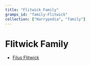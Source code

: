 ```yaml
---
title: "Flitwick Family"
gramps_id: "family-Flitwick"
collection: ["Harrypedia", "family"]
---
```


# Flitwick Family

- [Filus Flitwick](/Harrypedia/people/Flitwick/Filus/)

